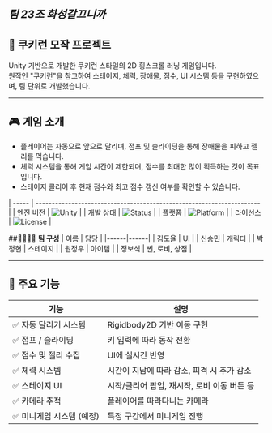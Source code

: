 ## ***팀 23조 화성갈끄니까*** 




## 🍪 **쿠키런 모작 프로젝트**

Unity 기반으로 개발한 쿠키런 스타일의 2D 횡스크롤 러닝 게임입니다.  
원작인 "쿠키런"을 참고하여 스테이지, 체력, 장애물, 점수, UI 시스템 등을 구현하였으며, 팀 단위로 개발했습니다.

---

## 🎮 **게임 소개**

- 플레이어는 자동으로 앞으로 달리며, 점프 및 슬라이딩을 통해 장애물을 피하고 젤리를 먹습니다.
- 체력 시스템을 통해 게임 시간이 제한되며, 점수를 최대한 많이 획득하는 것이 목표입니다.
- 스테이지 클리어 후 현재 점수와 최고 점수 갱신 여부를 확인할 수 있습니다.

| ----- | --------------------------------------------------------------------- |
| 엔진 버전 | ![Unity](https://img.shields.io/badge/Engine-Unity_2022.3.17f1_LTS-blue) |
| 개발 상태 | ![Status](https://img.shields.io/badge/Status-Completed-brightgreen)   |
| 플랫폼   | ![Platform](https://img.shields.io/badge/Platform-PC-lightgrey)     |
| 라이선스  | ![License](https://img.shields.io/badge/License-Educational-red)    |

##👨‍👩‍👧‍👦 **팀 구성**
| 이름 | 담당 |
|------|------|
| 김도율 | UI |
| 신승민 | 캐릭터 |
| 박정현 | 스테이지 |
| 원정우 | 아이템 |
| 정보석 | 씬, 로비, 상점 |

---

## 🧩 **주요 기능**

| 기능 | 설명 |
|------|------|
| ✅ 자동 달리기 시스템 | Rigidbody2D 기반 이동 구현 |
| ✅ 점프 / 슬라이딩 | 키 입력에 따라 동작 전환 |
| ✅ 점수 및 젤리 수집 | UI에 실시간 반영 |
| ✅ 체력 시스템 | 시간이 지남에 따라 감소, 피격 시 추가 감소 |
| ✅ 스테이지 UI | 시작/클리어 팝업, 재시작, 로비 이동 버튼 등 |
| ✅ 카메라 추적 | 플레이어를 따라다니는 카메라 |
| ✅ 미니게임 시스템 (예정) | 특정 구간에서 미니게임 진행 |
